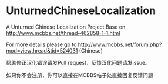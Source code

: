 # UnturnedChineseLocalization
A Unturned Chinese Localization Project,Base on http://www.mcbbs.net/thread-462858-1-1.html

For more details please go to http://www.mcbbs.net/forum.php?mod=viewthread&tid=524031 (Chinese)

帮助修正汉化错误请发Pull request，反馈汉化问题请发issue。

如果你不会注册，你可以直接在MCBBS帖子处直接回复反馈问题
